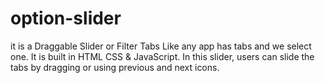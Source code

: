 # option-slider
it is  a Draggable Slider or Filter Tabs Like any app has tabs and we select one. It is built in HTML CSS &amp; JavaScript. In this slider, users can slide the tabs by dragging or using previous and next icons.
